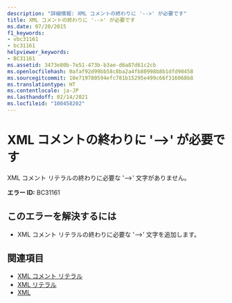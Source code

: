```yaml
---
description: "詳細情報: XML コメントの終わりに '-->' が必要です"
title: XML コメントの終わりに '-->' が必要です
ms.date: 07/20/2015
f1_keywords:
- vbc31161
- bc31161
helpviewer_keywords:
- BC31161
ms.assetid: 3473e80b-7e51-473b-b3ae-d6a87d61c2cb
ms.openlocfilehash: 0afaf92d99bb58c8ba2a4fb80998b8b1dfd90458
ms.sourcegitcommit: 10e719780594efc781b15295e499c66f316068b8
ms.translationtype: HT
ms.contentlocale: ja-JP
ms.lasthandoff: 02/14/2021
ms.locfileid: "100458202"
---
```

# <a name="expected-closing----for-xml-comment"></a>XML コメントの終わりに '-->' が必要です

XML コメント リテラルの終わりに必要な '-->' 文字がありません。  
  
 **エラー ID:** BC31161  
  
## <a name="to-correct-this-error"></a>このエラーを解決するには  
  
- XML コメント リテラルの終わりに必要な '-->' 文字を追加します。  
  
## <a name="see-also"></a>関連項目

- [XML コメント リテラル](../language-reference/xml-literals/xml-comment-literal.md)
- [XML リテラル](../language-reference/xml-literals/index.md)
- [XML](../programming-guide/language-features/xml/index.md)
